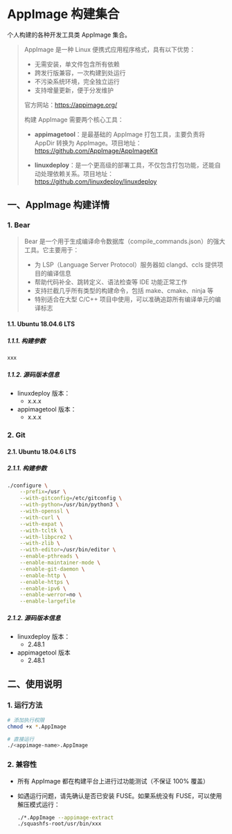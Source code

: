 # AppImage 构建集合

个人构建的各种开发工具类 AppImage 集合。

> AppImage 是一种 Linux 便携式应用程序格式，具有以下优势： 
> - 无需安装，单文件包含所有依赖
> - 跨发行版兼容，一次构建到处运行
> - 不污染系统环境，完全独立运行
> - 支持增量更新，便于分发维护
>
> 官方网站：https://appimage.org/
>
> 构建 AppImage 需要两个核心工具：
>
> - **appimagetool**：是最基础的 AppImage 打包工具，主要负责将 AppDir 转换为 AppImage。项目地址：https://github.com/AppImage/AppImageKit
>
> - **linuxdeploy**：是一个更高级的部署工具，不仅包含打包功能，还能自动处理依赖关系。项目地址：https://github.com/linuxdeploy/linuxdeploy
>

## 一、AppImage 构建详情

### 1. Bear

> Bear 是一个用于生成编译命令数据库（compile_commands.json）的强大工具。它主要用于：
> - 为 LSP（Language Server Protocol）服务器如 clangd、ccls 提供项目的编译信息
> - 帮助代码补全、跳转定义、语法检查等 IDE 功能正常工作
> - 支持拦截几乎所有类型的构建命令，包括 make、cmake、ninja 等
> - 特别适合在大型 C/C++ 项目中使用，可以准确追踪所有编译单元的编译标志

#### 1.1. Ubuntu 18.04.6 LTS

##### 1.1.1. 构建参数

```bash
xxx
```

##### 1.1.2. 源码版本信息
- linuxdeploy 版本：
  - x.x.x 
- appimagetool 版本：
  - x.x.x

### 2. Git

#### 2.1. Ubuntu 18.04.6 LTS

##### 2.1.1. 构建参数

```bash
./configure \
    --prefix=/usr \
    --with-gitconfig=/etc/gitconfig \
    --with-python=/usr/bin/python3 \
    --with-openssl \
    --with-curl \
    --with-expat \
    --with-tcltk \
    --with-libpcre2 \
    --with-zlib \
    --with-editor=/usr/bin/editor \
    --enable-pthreads \
    --enable-maintainer-mode \
    --enable-git-daemon \
    --enable-http \
    --enable-https \
    --enable-ipv6 \
    --enable-werror=no \
    --enable-largefile
```

##### 2.1.2. 源码版本信息

- linuxdeploy 版本：
  - 2.48.1
- appimagetool 版本
  - 2.48.1

## 二、使用说明

### 1. 运行方法
```bash
# 添加执行权限
chmod +x *.AppImage

# 直接运行
./<appimage-name>.AppImage
```

### 2. 兼容性
- 所有 AppImage 都在构建平台上进行过功能测试（不保证 100% 覆盖）

- 如遇运行问题，请先确认是否已安装 FUSE。如果系统没有 FUSE，可以使用解压模式运行：

  ```bash
  ./*.AppImage --appimage-extract
  ./squashfs-root/usr/bin/xxx
  ```

  

